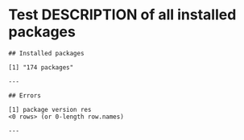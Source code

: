 # Test DESCRIPTION of all installed packages

    
    
    ## Installed packages 
    
    [1] "174 packages"
    
    ---
    
    ## Errors 
    
    [1] package version res    
    <0 rows> (or 0-length row.names)
    
    ---

